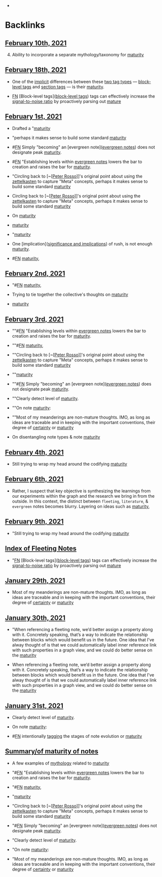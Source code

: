- 

# Backlinks
## [February 10th, 2021](<February 10th, 2021.md>)
4. Ability to incorporate a separate mythology/taxonomy for [maturity](<maturity.md>)

## [February 18th, 2021](<February 18th, 2021.md>)
- One of the [implicit](<implicit.md>) differences between these [two tag types](((loZtX8kki))) — [block-level tags](<block-level tags.md>) and [section tags](<section tags.md>) —  is their [maturity](<maturity.md>).

- [FN](<FN.md>) [Block-level tags]([block-level tags](<block-level tags.md>)) tags can effectively increase the [signal-to-noise ratio](<signal-to-noise ratio.md>) by proactively parsing out [mature]([maturity](<maturity.md>))

## [February 1st, 2021](<February 1st, 2021.md>)
- Drafted a "[maturity](<maturity.md>)

- "perhaps it makes sense to build some standard [maturity](<maturity.md>)

- #[FN](<FN.md>) Simply "becoming" an [evergreen note]([evergreen notes](<evergreen notes.md>)) does not designate peak [maturity](<maturity.md>).

- #[FN](<FN.md>) "Establishing levels within [evergreen notes](<evergreen notes.md>) lowers the bar to creation and raises the bar for [maturity](<maturity.md>).

- "Circling back to [~[[Peter Rosso](<~[[Peter Rosso.md>)]]'s original point about using the [zettelkasten](<zettelkasten.md>) to capture "Meta" concepts, perhaps it makes sense to build some standard [maturity](<maturity.md>)

- Circling back to [~[[Peter Rosso](<~[[Peter Rosso.md>)]]'s original point about using the [zettelkasten](<zettelkasten.md>) to capture "Meta" concepts, perhaps it makes sense to build some standard [maturity](<maturity.md>)

- On [maturity](<maturity.md>)

- [maturity](<maturity.md>)

- "[maturity](<maturity.md>)

- One [implication]([significance and implications](<significance and implications.md>)) of rush, is not enough [maturity](<maturity.md>).

- #[FN](<FN.md>) [maturity](<maturity.md>),

## [February 2nd, 2021](<February 2nd, 2021.md>)
- "#[FN](<FN.md>) [maturity](<maturity.md>),

- Trying to tie together the collective's thoughts on [maturity](<maturity.md>)

- [maturity](<maturity.md>)

## [February 3rd, 2021](<February 3rd, 2021.md>)
- ""#[FN](<FN.md>) "Establishing levels within [evergreen notes](<evergreen notes.md>) lowers the bar to creation and raises the bar for [maturity](<maturity.md>).

- ""#[FN](<FN.md>) [maturity](<maturity.md>),

- ""Circling back to [~[[Peter Rosso](<~[[Peter Rosso.md>)]]'s original point about using the [zettelkasten](<zettelkasten.md>) to capture "Meta" concepts, perhaps it makes sense to build some standard [maturity](<maturity.md>)

- ""[maturity](<maturity.md>)

- ""#[FN](<FN.md>) Simply "becoming" an [evergreen note]([evergreen notes](<evergreen notes.md>)) does not designate peak [maturity](<maturity.md>).

- ""Clearly detect level of [maturity](<maturity.md>).

- ""On note [maturity](<maturity.md>):

- ""Most of my meanderings are non-mature thoughts. IMO, as long as ideas are traceable and in keeping with the important conventions, their degree of [certainty](<certainty.md>) or [maturity](<maturity.md>)

- On disentangling note types & note [maturity](<maturity.md>)

## [February 4th, 2021](<February 4th, 2021.md>)
- Still trying to wrap my head around the codifying [maturity](<maturity.md>)

## [February 6th, 2021](<February 6th, 2021.md>)
- Rather, I suspect that key objective is synthesizing the learnings from our experiments within the graph and the research we bring in from the outside. In this context, the distinct between `fleeting`, `literature`, & `evergreen` notes becomes blurry. Layering on ideas such as [maturity](<maturity.md>),

## [February 9th, 2021](<February 9th, 2021.md>)
- "Still trying to wrap my head around the codifying [maturity](<maturity.md>)

## [Index of Fleeting Notes](<Index of Fleeting Notes.md>)
- "[FN](<FN.md>) [Block-level tags]([block-level tags](<block-level tags.md>)) tags can effectively increase the [signal-to-noise ratio](<signal-to-noise ratio.md>) by proactively parsing out [mature]([maturity](<maturity.md>))

## [January 29th, 2021](<January 29th, 2021.md>)
- Most of my meanderings are non-mature thoughts. IMO, as long as ideas are traceable and in keeping with the important conventions, their degree of [certainty](<certainty.md>) or [maturity](<maturity.md>)

## [January 30th, 2021](<January 30th, 2021.md>)
- "When referencing a fleeting note, we’d better assign a property along with it. Concretely speaking, that’s a way to indicate the relationship between blocks which would benefit us in the future. One idea that I’ve alway thought of is that we could automatically label inner reference link with such properties in a graph view, and we could do better sense on the [maturity](<maturity.md>)

- When referencing a fleeting note, we’d better assign a property along with it. Concretely speaking, that’s a way to indicate the relationship between blocks which would benefit us in the future. One idea that I’ve alway thought of is that we could automatically label inner reference link with such properties in a graph view, and we could do better sense on the [maturity](<maturity.md>)

## [January 31st, 2021](<January 31st, 2021.md>)
- Clearly detect level of [maturity](<maturity.md>).

- On note [maturity](<maturity.md>):

- #[FN](<FN.md>) intentionally [tagging](<tagging.md>) the stages of note evolution or [maturity](<maturity.md>)

## [Summary/of maturity of notes](<Summary/of maturity of notes.md>)
- A few examples of [mythology](<mythology.md>) related to [maturity](<maturity.md>)

- "#[FN](<FN.md>) "Establishing levels within [evergreen notes](<evergreen notes.md>) lowers the bar to creation and raises the bar for [maturity](<maturity.md>).

- "#[FN](<FN.md>) [maturity](<maturity.md>),

- "[maturity](<maturity.md>)

- "Circling back to [~[[Peter Rosso](<~[[Peter Rosso.md>)]]'s original point about using the [zettelkasten](<zettelkasten.md>) to capture "Meta" concepts, perhaps it makes sense to build some standard [maturity](<maturity.md>)

- "#[FN](<FN.md>) Simply "becoming" an [evergreen note]([evergreen notes](<evergreen notes.md>)) does not designate peak [maturity](<maturity.md>).

- "Clearly detect level of [maturity](<maturity.md>).

- "On note [maturity](<maturity.md>):

- "Most of my meanderings are non-mature thoughts. IMO, as long as ideas are traceable and in keeping with the important conventions, their degree of [certainty](<certainty.md>) or [maturity](<maturity.md>)

